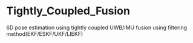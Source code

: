 # Tightly_Coupled_Fusion
6D pose estimation using tightly coupled UWB/IMU fusion using filtering method(EKF/ESKF/UKF/LIEKF) 
